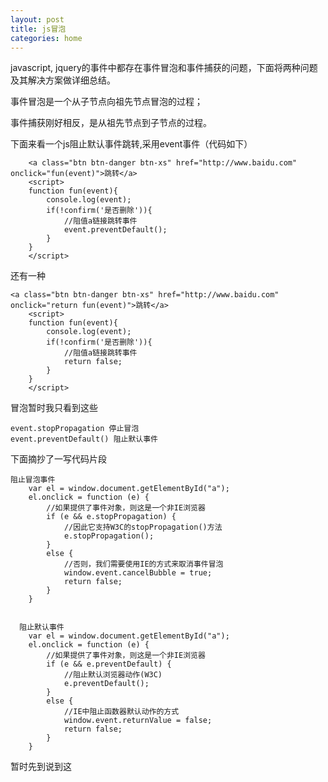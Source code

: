 ```yaml
---
layout: post
title: js冒泡
categories: home
---
```



javascript, jquery的事件中都存在事件冒泡和事件捕获的问题，下面将两种问题及其解决方案做详细总结。

事件冒泡是一个从子节点向祖先节点冒泡的过程；

事件捕获刚好相反，是从祖先节点到子节点的过程。 

下面来看一个js阻止默认事件跳转,采用event事件（代码如下）

    	<a class="btn btn-danger btn-xs" href="http://www.baidu.com" onclick="fun(event)">跳转</a>
		<script>
		function fun(event){
			console.log(event);
			if(!confirm('是否删除')){
				//阻值a链接跳转事件
				event.preventDefault();
			}
		}
		</script>

还有一种


	<a class="btn btn-danger btn-xs" href="http://www.baidu.com" onclick="return fun(event)">跳转</a>
		<script>
		function fun(event){
			console.log(event);
			if(!confirm('是否删除')){
				//阻值a链接跳转事件
				return false;
			}
		}
		</script>

冒泡暂时我只看到这些

	event.stopPropagation 停止冒泡
	event.preventDefault() 阻止默认事件

下面摘抄了一写代码片段


	阻止冒泡事件
		var el = window.document.getElementById("a");
	    el.onclick = function (e) {
	        //如果提供了事件对象，则这是一个非IE浏览器
	        if (e && e.stopPropagation) {
	            //因此它支持W3C的stopPropagation()方法
	            e.stopPropagation();
	        }
	        else {
	            //否则，我们需要使用IE的方式来取消事件冒泡 
	            window.event.cancelBubble = true;
	            return false;
	        }
	    }


	  阻止默认事件
		var el = window.document.getElementById("a");
	    el.onclick = function (e) {
	        //如果提供了事件对象，则这是一个非IE浏览器
	        if (e && e.preventDefault) {
	            //阻止默认浏览器动作(W3C) 
	            e.preventDefault();
	        }
	        else {
	            //IE中阻止函数器默认动作的方式 
	            window.event.returnValue = false;
	            return false;
	        }
	    }
        
        
暂时先到说到这